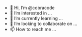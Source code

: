 - 👋 Hi, I’m @cobracode
- 👀 I’m interested in ...
- 🌱 I’m currently learning ...
- 💞️ I’m looking to collaborate on ...
- 📫 How to reach me ...

<!---
cobracode/cobracode is a ✨ special ✨ repository because its `README.md` (this file) appears on your GitHub profile.
You can click the Preview link to take a look at your changes.
--->
